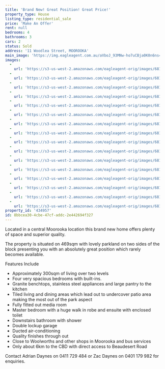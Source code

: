 ```yaml
---
title: 'Brand New! Great Position! Great Price!'
property_type: House
listing_type: residential_sale
price: 'Make An Offer'
rent: null
bedrooms: 4
bathrooms: 3
cars: 2
status: Sold
address: '11 Woodlea Street, MOOROOKA'
main_image: 'https://img.eagleagent.com.au/aVboJ_93MNw-ho7uCBja0K0n6ns=/1280x854/smart/https://s3-us-west-2.amazonaws.com/eagleagent-orig/images/6819310/105537048-image-M.jpg'
images:
  -
    url: 'https://s3-us-west-2.amazonaws.com/eagleagent-orig/images/6819325/105537048-image-P.jpg'
  -
    url: 'https://s3-us-west-2.amazonaws.com/eagleagent-orig/images/6819324/105537048-image-O.jpg'
  -
    url: 'https://s3-us-west-2.amazonaws.com/eagleagent-orig/images/6819323/105537048-image-N.jpg'
  -
    url: 'https://s3-us-west-2.amazonaws.com/eagleagent-orig/images/6819322/105537048-image-L.jpg'
  -
    url: 'https://s3-us-west-2.amazonaws.com/eagleagent-orig/images/6819321/105537048-image-K.jpg'
  -
    url: 'https://s3-us-west-2.amazonaws.com/eagleagent-orig/images/6819320/105537048-image-J.jpg'
  -
    url: 'https://s3-us-west-2.amazonaws.com/eagleagent-orig/images/6819319/105537048-image-I.jpg'
  -
    url: 'https://s3-us-west-2.amazonaws.com/eagleagent-orig/images/6819318/105537048-image-H.jpg'
  -
    url: 'https://s3-us-west-2.amazonaws.com/eagleagent-orig/images/6819317/105537048-image-G.jpg'
  -
    url: 'https://s3-us-west-2.amazonaws.com/eagleagent-orig/images/6819316/105537048-image-F.jpg'
  -
    url: 'https://s3-us-west-2.amazonaws.com/eagleagent-orig/images/6819315/105537048-image-E.jpg'
  -
    url: 'https://s3-us-west-2.amazonaws.com/eagleagent-orig/images/6819314/105537048-image-D.jpg'
  -
    url: 'https://s3-us-west-2.amazonaws.com/eagleagent-orig/images/6819313/105537048-image-C.jpg'
  -
    url: 'https://s3-us-west-2.amazonaws.com/eagleagent-orig/images/6819312/105537048-image-B.jpg'
  -
    url: 'https://s3-us-west-2.amazonaws.com/eagleagent-orig/images/6819311/105537048-image-A.jpg'
  -
    url: 'https://s3-us-west-2.amazonaws.com/eagleagent-orig/images/6819310/105537048-image-M.jpg'
property_id: '434957'
id: 8bbcea30-4cbe-47cf-addc-2e442694f327
---
```

Located in a central Moorooka location this brand new home offers plenty of space and superior quality.

The property is situated on 469sqm with lovely parkland on two sides of the block presenting you with an absolutely great position which rarely becomes available.

Features Include
* Approximately 300sqm of living over two levels
* Four very spacious bedrooms with built-ins.
* Granite benchtops, stainless steel appliances and large pantry to the kitchen
* Tiled living and dining areas which lead out to undercover patio area making the most out of the park aspect
* Fully fitted out media room
* Master bedroom with a huge walk in robe and ensuite with enclosed toilet
* Downstairs bathroom with shower
* Double lockup garage
* Ducted air-conditioning
* Quality finishes through out
* Close to Woolworths and other shops in Moorooka and bus services
* Only about 6km to the CBD with direct access to Beaudesert Road

Contact Adrian Daynes on 0411 729 484 or Zac Daynes on 0401 179 982 for enquiries.